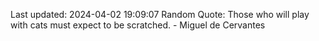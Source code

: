 Last updated: 2024-04-02 19:09:07
Random Quote: Those who will play with cats must expect to be scratched. - Miguel de Cervantes